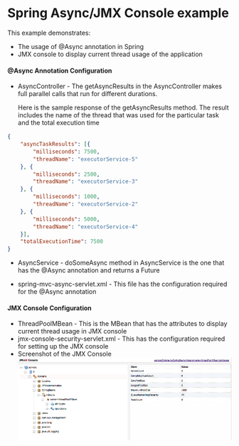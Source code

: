 # Spring Async/JMX Console example

This example demonstrates:

 * The usage of @Async annotation in Spring
 * JMX console to display current thread usage of the application


#### @Async Annotation Configuration

* AsyncController  - The getAsyncResults in the AsyncController makes full parallel calls that run for different durations.

	Here is the sample response of the getAsyncResults method. The result includes the name of the thread that was used for the particular task and the total execution time

```json
{
    "asyncTaskResults": [{
        "milliseconds": 7500,
        "threadName": "executorService-5"
    }, {
        "milliseconds": 2500,
        "threadName": "executorService-3"
    }, {
        "milliseconds": 1000,
        "threadName": "executorService-2"
    }, {
        "milliseconds": 5000,
        "threadName": "executorService-4"
    }],
    "totalExecutionTime": 7500
}
```

* AsyncService - doSomeAsync method in AsyncService is the one that has the @Async annotation and returns a Future

* spring-mvc-async-servlet.xml  - This file has the configuration required for the @Async annotation

#### JMX Console Configuration

* ThreadPoolMBean - This is the MBean that has the attributes to display current thread usage in JMX console
* jmx-console-security-servlet.xml - This has the configuration required for setting up the JMX console
* Screenshot of the JMX Console
![alt text](https://github.com/mkdev7/spring-async-jmx-example/blob/master/src/main/webapp/resources/images/jmx_console.png "JMX console screenshot")
